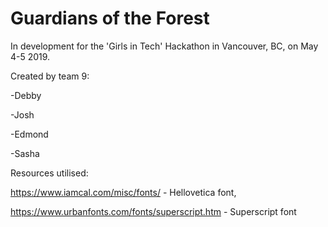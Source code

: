 # Guardians of the Forest

In development for the 'Girls in Tech' Hackathon in Vancouver, BC, on May 4-5 2019.

Created by team 9:

-Debby

-Josh

-Edmond

-Sasha


Resources utilised:

https://www.iamcal.com/misc/fonts/ - Hellovetica font,

https://www.urbanfonts.com/fonts/superscript.htm - Superscript font

